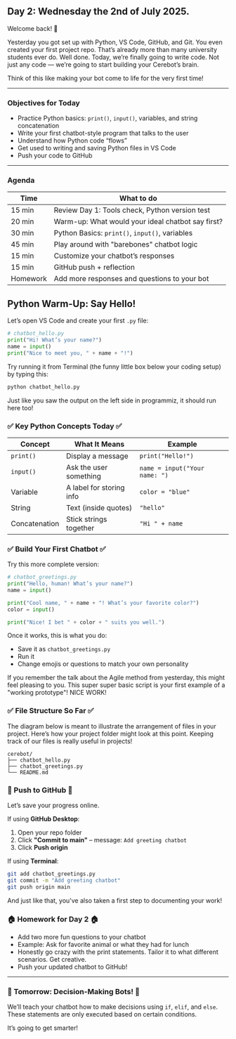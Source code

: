 ## Day 2: Wednesday the 2nd of July 2025.
Welcome back! 🎉

Yesterday you got set up with Python, VS Code, GitHub, and Git. You even created your first project repo. 
That’s already more than many university students ever do. Well done.
Today, we’re finally going to write code. Not just any code — we’re going to start building your Cerebot’s brain. 

Think of this like making your bot come to life for the very first time!

---

### Objectives for Today

* Practice Python basics: `print()`, `input()`, variables, and string concatenation
* Write your first chatbot-style program that talks to the user
* Understand how Python code “flows”
* Get used to writing and saving Python files in VS Code
* Push your code to GitHub

---

### Agenda

| Time        | What to do                                        |
| ----------- | ------------------------------------------------- |
| 15 min      | Review Day 1: Tools check, Python version test    |
| 20 min      | Warm-up: What would your ideal chatbot say first? |
| 30 min      | Python Basics: `print()`, `input()`, variables    |
| 45 min      | Play around with "barebones" chatbot logic        |
| 15 min      | Customize your chatbot’s responses                |
| 15 min      | GitHub push + reflection                          |
| Homework | Add more responses and questions to your bot      |

## Python Warm-Up: Say Hello!

Let’s open VS Code and create your first `.py` file:

```python
# chatbot_hello.py
print("Hi! What’s your name?")
name = input()
print("Nice to meet you, " + name + "!")
```

Try running it from Terminal (the funny little box below your coding setup) by typing this:

```bash
python chatbot_hello.py
```
Just like you saw the output on the left side in programmiz, it should run here too!

### ✅ Key Python Concepts Today ✅

| Concept       | What It Means            | Example                       |
| ------------- | ------------------------ | ----------------------------- |
| `print()`     | Display a message        | `print("Hello!")`             |
| `input()`     | Ask the user something   | `name = input("Your name: ")` |
| Variable      | A label for storing info | `color = "blue"`              |
| String        | Text (inside quotes)     | `"hello"`                     |
| Concatenation | Stick strings together   | `"Hi " + name`                |

### ✅ Build Your First Chatbot ✅

Try this more complete version:

```python
# chatbot_greetings.py
print("Hello, human! What’s your name?")
name = input()

print("Cool name, " + name + "! What’s your favorite color?")
color = input()

print("Nice! I bet " + color + " suits you well.")
```

Once it works, this is what you do:

* Save it as `chatbot_greetings.py`
* Run it
* Change  emojis or questions to match your own personality

If you remember the talk about the Agile method from yesterday, this might feel pleasing to you.
This super super basic script is your first example of a "working prototype"! NICE WORK!

### ✅ File Structure So Far ✅

The diagram below is meant to illustrate the arrangement of files in your project.
Here’s how your project folder might look at this point. Keeping track of our files is really useful in projects!

```
cerebot/
├── chatbot_hello.py
├── chatbot_greetings.py
└── README.md
```

### 🚀 Push to GitHub 🚀

Let’s save your progress online.

If using **GitHub Desktop**:

1. Open your repo folder
2. Click **"Commit to main"** – message: `Add greeting chatbot`
3. Click **Push origin**

If using **Terminal**:

```bash
git add chatbot_greetings.py
git commit -m "Add greeting chatbot"
git push origin main
```
And just like that, you've also taken a first step to documenting your work!


### 🏠 Homework for Day 2 🏠

* Add two more fun questions to your chatbot
* Example: Ask for favorite animal or what they had for lunch
* Honestly go crazy with the print statements. Tailor it to what different scenarios. Get creative. 
* Push your updated chatbot to GitHub!

---

### 🔁 Tomorrow: Decision-Making Bots! 🔁

We’ll teach your chatbot how to make decisions using `if`, `elif`, and `else`. 
These statements are only executed based on certain conditions.

It’s going to get smarter!

